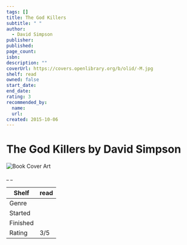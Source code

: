 ```yaml
---
tags: []
title: The God Killers
subtitle: " "
author:
  - David Simpson
publisher:
published:
page_count:
isbn:
description: ""
coverUrl: https://covers.openlibrary.org/b/olid/-M.jpg
shelf: read
owned: false
start_date:
end_date:
rating: 3
recommended_by:
  name:
  url:
created: 2015-10-06
---
```


# The God Killers by David Simpson

![Book Cover Art](https://covers.openlibrary.org/b/olid/-M.jpg)

_ _

| Shelf | read |
| --- | --- |
| Genre |  |
| Started |  |
| Finished |  |
| Rating | 3/5 |

